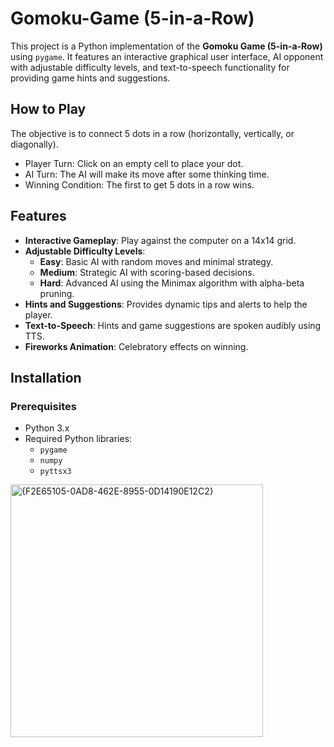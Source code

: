 # Gomoku-Game (5-in-a-Row)

This project is a Python implementation of the **Gomoku Game (5-in-a-Row)** using `pygame`. 
It features an interactive graphical user interface, AI opponent with adjustable difficulty levels, and text-to-speech functionality for providing game hints and suggestions.

## How to Play
The objective is to connect 5 dots in a row (horizontally, vertically, or diagonally).
- Player Turn: Click on an empty cell to place your dot.
- AI Turn: The AI will make its move after some thinking time.
- Winning Condition: The first to get 5 dots in a row wins.

## Features

- **Interactive Gameplay**: Play against the computer on a 14x14 grid.
- **Adjustable Difficulty Levels**:
  - **Easy**: Basic AI with random moves and minimal strategy.
  - **Medium**: Strategic AI with scoring-based decisions.
  - **Hard**: Advanced AI using the Minimax algorithm with alpha-beta pruning.
- **Hints and Suggestions**: Provides dynamic tips and alerts to help the player.
- **Text-to-Speech**: Hints and game suggestions are spoken audibly using TTS.
- **Fireworks Animation**: Celebratory effects on winning.

## Installation
### Prerequisites
- Python 3.x
- Required Python libraries:
  - `pygame`
  - `numpy`
  - `pyttsx3`

<img width="404" alt="{F2E65105-0AD8-462E-8955-0D14190E12C2}" src="https://github.com/user-attachments/assets/f6236828-31a7-4492-b8a0-e8349bb07852" />
